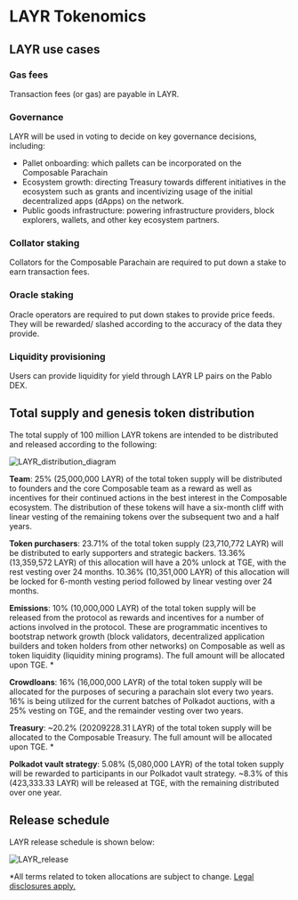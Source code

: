 # LAYR Tokenomics 

## LAYR use cases 

### Gas fees 

Transaction fees (or gas) are payable in LAYR. 


### Governance

LAYR will be used in voting to decide on key governance decisions, including: 



* Pallet onboarding: which pallets can be incorporated on the Composable  Parachain
* Ecosystem growth: directing Treasury towards different initiatives in the ecosystem such as grants and incentivizing 
  usage of the initial decentralized apps (dApps) on the network.
* Public goods infrastructure: powering infrastructure providers, block explorers, wallets, and other key ecosystem 
  partners.


### Collator staking 

Collators for the Composable Parachain are required to put down a stake to earn transaction fees.


### Oracle staking

Oracle operators are required to put down stakes to provide price feeds. They will be rewarded/ slashed according to the 
accuracy of the data they provide.


### Liquidity provisioning

Users can provide liquidity for yield through LAYR LP pairs on the Pablo DEX. 


## Total supply and genesis token distribution

The total supply of 100 million LAYR tokens are intended to be distributed and released according to the following:


![LAYR_distribution_diagram](./LAYR-distribution-diagram.png)

**Team**: 25% (25,000,000 LAYR) of the total token supply will be distributed to founders and the core Composable team as a reward as well as incentives for their continued actions in the best interest in the Composable ecosystem. The distribution of these tokens will have a six-month cliff with linear vesting of the remaining tokens over the subsequent two and a half years.

**Token purchasers**: 23.71% of the total token supply (23,710,772 LAYR) will be distributed to early supporters and strategic backers. 13.36% (13,359,572 LAYR) of this allocation will have a 20% unlock at TGE, with the rest vesting over 24 months. 10.36% (10,351,000 LAYR) of this allocation will be locked for 6-month vesting period followed by linear vesting over 24 months.

**Emissions**: 10% (10,000,000 LAYR) of the total token supply will be released from the protocol as rewards and incentives for a number of actions involved in the protocol. These are programmatic incentives to bootstrap network growth (block validators, decentralized application builders and token holders from other networks) on Composable as well as token liquidity (liquidity mining programs). The full amount will be allocated upon TGE. *

**Crowdloans**: 16% (16,000,000 LAYR) of the total token supply will be allocated for the purposes of securing a parachain slot every two years. 16% is being utilized for the current batches of Polkadot auctions, with a 25% vesting on TGE, and the remainder vesting over two years.

**Treasury**: ~20.2% (20209228.31 LAYR) of the total token supply will be allocated to the Composable Treasury. The full amount will be allocated upon TGE. *

**Polkadot vault strategy**: 5.08% (5,080,000 LAYR) of the total token supply will be rewarded to participants in our Polkadot vault strategy. ~8.3% of this (423,333.33 LAYR) will be released at TGE, with the remaining distributed over one year. 

## Release schedule

LAYR release schedule is shown below:

![LAYR_release](./LAYR-release-schedule.png)

*All terms related to token allocations are subject to change. [Legal disclosures apply.](../../faqs/disclaimers-disclosures-for-composable-tokens.md)
